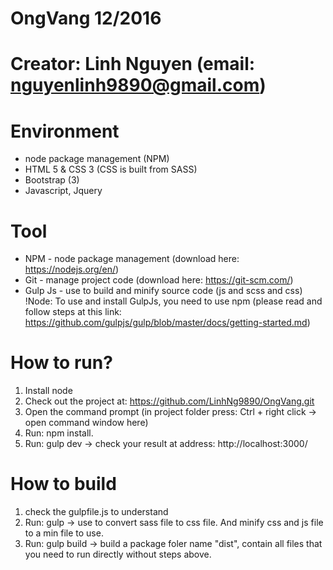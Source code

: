 # OngVang 12/2016

# Creator: Linh Nguyen (email: nguyenlinh9890@gmail.com)

# Environment
* node package management (NPM)
* HTML 5 & CSS 3 (CSS is built from SASS)
* Bootstrap (3)
* Javascript, Jquery

# Tool
* NPM - node package management (download here: https://nodejs.org/en/)
* Git - manage project code (download here: https://git-scm.com/)
* Gulp Js - use to build and minify source code (js and scss and css)
!Node: To use and install GulpJs, you need to use npm (please read and follow steps at this link: https://github.com/gulpjs/gulp/blob/master/docs/getting-started.md)

# How to run?
1. Install node
2. Check out the project at: https://github.com/LinhNg9890/OngVang.git
3. Open the command prompt (in project folder press: Ctrl + right click -> open command window here)
3. Run: npm install.
4. Run: gulp dev
-> check your result at address: http://localhost:3000/

# How to build
1. check the gulpfile.js to understand
2. Run: gulp -> use to convert sass file to css file. And minify css and js file to a min file to use.
3. Run: gulp build -> build a package foler name "dist", contain all files that you need to run directly without steps above.